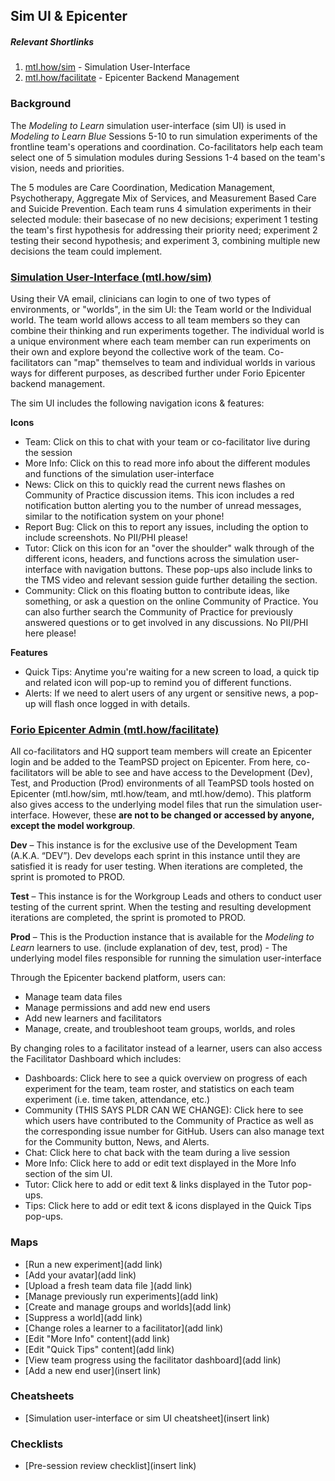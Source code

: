 ## Sim UI & Epicenter

##### Relevant Shortlinks
1. [mtl.how/sim](https://mtl.how/sim) - Simulation User-Interface
2. [mtl.how/facilitate](https://mtl.how/facilitate) - Epicenter Backend Management

### Background
The *Modeling to Learn* simulation user-interface (sim UI) is used in *Modeling to Learn Blue* Sessions 5-10 to run simulation experiments of the frontline team's operations and coordination. Co-facilitators help each team select one of 5 simulation modules during Sessions 1-4 based on the team's vision, needs and priorities. 

The 5 modules are Care Coordination, Medication Management, Psychotherapy, Aggregate Mix of Services, and Measurement Based Care and Suicide Prevention. Each team runs 4 simulation experiments in their selected module: their basecase of no new decisions; experiment 1 testing the team's first hypothesis for addressing their priority need; experiment 2 testing their second hypothesis; and experiment 3, combining multiple new decisions the team could implement.

### [Simulation User-Interface (mtl.how/sim)](https://mtl.how/sim)
Using their VA email, clinicians can login to one of two types of environments, or "worlds", in the sim UI: the Team world or the Individual world. The team world allows access to all team members so they can combine their thinking and run experiments together. The individual world is a unique environment where each team member can run experiments on their own and explore beyond the collective work of the team. Co-facilitators can "map" themselves to team and individual worlds in various ways for different purposes, as described further under Forio Epicenter backend management.

The sim UI includes the following navigation icons & features:

**Icons**
- Team: Click on this to chat with your team or co-facilitator live during the session
- More Info: Click on this to read more info about the different modules and functions of the simulation user-interface
- News: Click on this to quickly read the current news flashes on Community of Practice discussion items. This icon includes a red notification button alerting you to the number of unread messages, similar to the notification system on your phone!
- Report Bug: Click on this to report any issues, including the option to include screenshots. No PII/PHI please!
- Tutor: Click on this icon for an "over the shoulder" walk through of the different icons, headers, and functions across the simulation user-interface with navigation buttons. These pop-ups also include links to the TMS video and relevant session guide further detailing the section.
- Community: Click on this floating button to contribute ideas, like something, or ask a question on the online Community of Practice. You can also further search the Community of Practice for previously answered questions or to get involved in any discussions. No PII/PHI here please!

**Features**
- Quick Tips: Anytime you're waiting for a new screen to load, a quick tip and related icon will pop-up to remind you of different functions.
- Alerts: If we need to alert users of any urgent or sensitive news, a pop-up will flash once logged in with details.

### [Forio Epicenter Admin (mtl.how/facilitate)](https://mtl.how/facilitate)
All co-facilitators and HQ support team members will create an Epicenter login and be added to the TeamPSD project on Epicenter. From here, co-facilitators will be able to see and have access to the Development (Dev), Test, and Production (Prod) environments of all TeamPSD tools hosted on Epicenter (mtl.how/sim, mtl.how/team, and mtl.how/demo). This platform also gives access to the underlying model files that run the simulation user-interface. However, these **are not to be changed or accessed by anyone, except the model workgroup**.

**Dev** – This instance is for the exclusive use of the Development Team (A.K.A. “DEV”). Dev develops each sprint in this instance until they are satisfied it is ready for user testing. When iterations are completed, the sprint is promoted to PROD.

**Test** – This instance is for the Workgroup Leads and others to conduct user testing of the current sprint. When the testing and resulting development iterations are completed, the sprint is promoted to PROD.

**Prod** – This is the Production instance that is available for the *Modeling to Learn* learners to use.
(include explanation of dev, test, prod) - The underlying model files responsible for running the simulation user-interface 

Through the Epicenter backend platform, users can:
- Manage team data files
- Manage permissions and add new end users
- Add new learners and facilitators
- Manage, create, and troubleshoot team groups, worlds, and roles 


By changing roles to a facilitator instead of a learner, users can also access the Facilitator Dashboard which includes:
- Dashboards: Click here to see a quick overview on progress of each experiment for the team, team roster, and statistics on each team experiment (i.e. time taken, attendance, etc.)
- Community (THIS SAYS PLDR CAN WE CHANGE): Click here to see which users have contributed to the Community of Practice as well as the corresponding issue number for GitHub. Users can also manage text for the Community button, News, and Alerts. 
- Chat: Click here to chat back with the team during a live session
- More Info: Click here to add or edit text displayed in the More Info section of the sim UI.
- Tutor: Click here to add or edit text & links displayed in the Tutor pop-ups.
- Tips: Click here to add or edit text & icons displayed in the Quick Tips pop-ups.

### Maps
- [Run a new experiment](add link)
- [Add your avatar](add link)
- [Upload a fresh team data file ](add link)
- [Manage previously run experiments](add link)
- [Create and manage groups and worlds](add link)
- [Suppress a world](add link)
- [Change roles a learner to a facilitator](add link) 
- [Edit "More Info" content](add link)
- [Edit "Quick Tips" content](add link)
- [View team progress using the facilitator dashboard](add link)
- [Add a new end user](insert link)

### Cheatsheets
- [Simulation user-interface or sim UI cheatsheet](insert link)

### Checklists
- [Pre-session review checklist](insert link)
